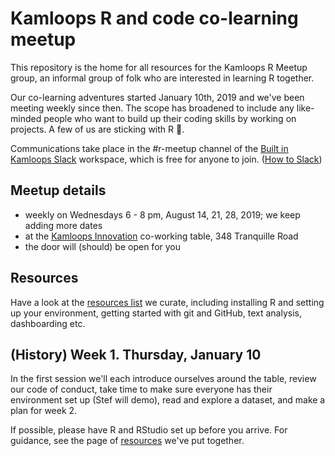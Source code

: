 # Kamloops R and code co-learning meetup
This repository is the home for all resources for the Kamloops R Meetup group, an informal group of folk who are interested in learning R together.

Our co-learning adventures started January 10th, 2019 and we've been meeting weekly since then. The scope has broadened to include any like-minded people who want to build up their coding skills by working on projects. A few of us are sticking with R 🙂.

Communications take place in the #r-meetup channel of the [Built in Kamloops Slack](https://builtinkamloops-slackin.now.sh/) workspace, which is free for anyone to join. ([How to Slack](https://get.slack.help/hc/en-us/articles/218080037-Getting-started-for-new-members))

## Meetup details
- weekly on Wednesdays 6 - 8 pm, August 14, 21, 28, 2019; we keep adding more dates
- at the [Kamloops Innovation](https://kamloopsinnovation.ca/contact/) co-working table, 348 Tranquille Road
- the door will (should) be open for you

## Resources
 Have a look at the [resources list](Resources.md) we curate, including installing R and setting up your environment, getting started with git and GitHub, text analysis, dashboarding etc.

## (History) Week 1. Thursday, January 10
In the first session we'll each introduce ourselves around the table, review our code of conduct, take time to make sure everyone has their environment set up (Stef will demo), read and explore a dataset, and make a plan for week 2.

If possible, please have R and RStudio set up before you arrive. For guidance, see the page of [resources](https://github.com/KamloopsR/Meetup/blob/master/Resources.md) we've put together.
